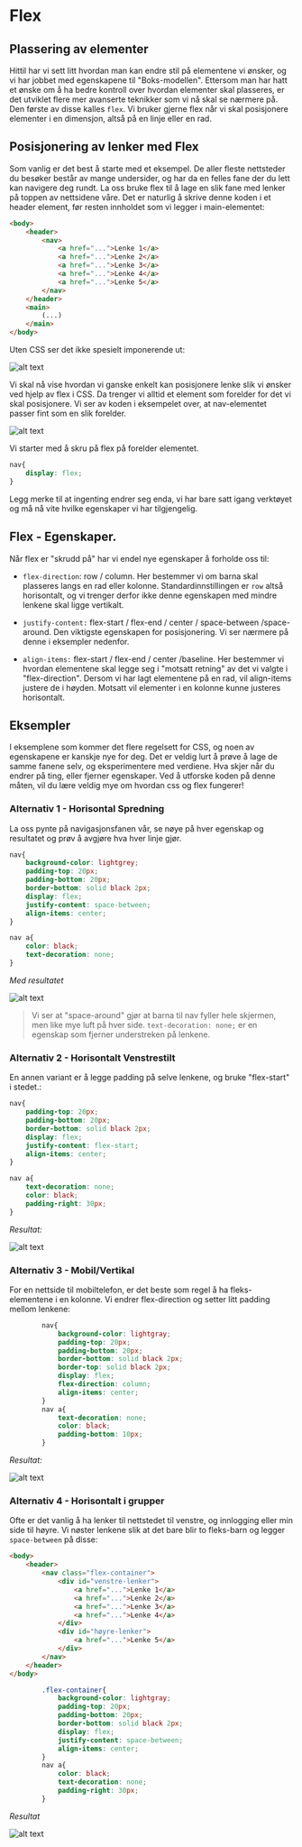 # Flex

## Plassering av elementer

Hittil har vi sett litt hvordan man kan endre stil på elementene vi ønsker, og vi har jobbet med egenskapene til "Boks-modellen". Ettersom man har hatt et ønske om å ha bedre kontroll over hvordan elementer skal plasseres, er det utviklet flere mer avanserte teknikker som vi nå skal se nærmere på. Den første av disse kalles `flex`. Vi bruker gjerne flex når vi skal posisjonere elementer i en dimensjon, altså på en linje eller en rad. 


## Posisjonering av lenker med Flex

Som vanlig er det best å starte med et eksempel. De aller fleste nettsteder du besøker består av mange undersider, og har da en felles fane der du lett kan navigere deg rundt. La oss bruke flex til å lage en slik fane med lenker på toppen av nettsidene våre. Det er naturlig å skrive denne koden i et header element, før resten innholdet som vi legger i main-elementet:

```HTML
<body>
    <header>
        <nav>
            <a href="...">Lenke 1</a>
            <a href="...">Lenke 2</a>
            <a href="...">Lenke 3</a>
            <a href="...">Lenke 4</a>
            <a href="...">Lenke 5</a>
        </nav>
    </header>
    <main>
        (...)
    </main>
</body>
```
Uten CSS ser det ikke spesielt imponerende ut:

![alt text](./bilder/3_4%20flex/navbar1.png)

Vi skal nå vise hvordan vi ganske enkelt kan posisjonere lenke slik vi ønsker ved hjelp av flex i CSS. Da trenger vi alltid et element som forelder for det vi skal posisjonere. Vi ser av koden i eksempelet over, at nav-elementet passer fint som en slik forelder.

![alt text](./bilder/3_4%20flex/flexboks.png)

Vi starter med å skru på flex på forelder elementet.

```CSS
nav{
    display: flex;
}
```

Legg merke til at ingenting endrer seg enda, vi har bare satt igang verktøyet og må nå vite hvilke egenskaper vi har tilgjengelig.

## Flex - Egenskaper.

Når flex er "skrudd på" har vi endel nye egenskaper å forholde oss til:

* `flex-direction`: row / column. Her bestemmer vi om barna skal plasseres langs en rad eller kolonne. Standardinnstillingen er `row` altså horisontalt, og vi trenger derfor ikke denne egenskapen med mindre lenkene skal ligge vertikalt.

* `justify-content:` flex-start / flex-end / center / space-between /space-around. Den viktigste egenskapen for posisjonering. Vi ser nærmere på denne i eksempler nedenfor.

* `align-items:` flex-start / flex-end / center /baseline. Her bestemmer vi hvordan elementene skal legge seg i "motsatt retning" av det vi valgte i "flex-direction". Dersom vi har lagt elementene på en rad, vil align-items justere de i høyden. Motsatt vil elementer i en kolonne kunne justeres horisontalt. 

## Eksempler

I eksemplene som kommer det flere regelsett for CSS, og noen av egenskapene er kanskje nye for deg. Det er veldig lurt å prøve å lage de samme fanene selv, og eksperimentere med verdiene. Hva skjer når du endrer på ting, eller fjerner egenskaper. Ved å utforske koden på denne måten, vil du lære veldig mye om hvordan css og flex fungerer! 

### Alternativ 1 - Horisontal Spredning

La oss pynte på navigasjonsfanen vår, se nøye på hver egenskap og resultatet og prøv å avgjøre hva hver linje gjør.

```CSS
nav{
    background-color: lightgrey;
    padding-top: 20px;
    padding-bottom: 20px;
    border-bottom: solid black 2px;
    display: flex;
    justify-content: space-between;
    align-items: center;
}

nav a{
    color: black;
    text-decoration: none;
}
```

*Med resultatet*

![alt text](./bilder/3_4%20flex/navbar2.png)



> Vi ser at "space-around" gjør at barna til nav fyller hele skjermen, men like mye luft på 
> hver side. `text-decoration: none;` er en egenskap som fjerner understreken på lenkene. 

### Alternativ 2 - Horisontalt Venstrestilt

En annen variant er å legge padding på selve lenkene, og bruke "flex-start" i stedet.:

```CSS
nav{
    padding-top: 20px;
    padding-bottom: 20px;
    border-bottom: solid black 2px;
    display: flex;
    justify-content: flex-start;
    align-items: center;
}

nav a{
    text-decoration: none;
    color: black;
    padding-right: 30px;
}
```

*Resultat:*

![alt text](./bilder/3_4%20flex/navbar3.png)



### Alternativ 3 - Mobil/Vertikal

For en nettside til mobiltelefon, er det beste som regel å ha fleks-elementene i en kolonne. Vi endrer flex-direction og setter litt padding mellom lenkene:

```CSS
        nav{
            background-color: lightgray;
            padding-top: 20px;
            padding-bottom: 20px;
            border-bottom: solid black 2px;
            border-top: solid black 2px;
            display: flex;
            flex-direction: column;
            align-items: center;
        }  
        nav a{
            text-decoration: none;
            color: black;
            padding-bottom: 10px;
        }
```
*Resultat:*

![alt text](./bilder/3_4%20flex/navbar5.png)

### Alternativ 4 - Horisontalt i grupper

Ofte er det vanlig å ha lenker til nettstedet til venstre, og innlogging eller min side til høyre. Vi nøster lenkene slik at det bare blir to fleks-barn og legger `space-between` på disse:

```HTML
<body>
    <header>
        <nav class="flex-container">
            <div id="venstre-lenker">
                <a href="...">Lenke 1</a>
                <a href="...">Lenke 2</a>
                <a href="...">Lenke 3</a>
                <a href="...">Lenke 4</a>
            </div>
            <div id="høyre-lenker">
                <a href="...">Lenke 5</a>
            </div>
        </nav>
    </header>
</body>
```

```CSS
        .flex-container{
            background-color: lightgray;
            padding-top: 20px;
            padding-bottom: 20px;
            border-bottom: solid black 2px;
            display: flex;
            justify-content: space-between;
            align-items: center;
        }  
        nav a{
            color: black;
            text-decoration: none;
            padding-right: 30px;
        }
```

*Resultat*

![alt text](./bilder/3_4%20flex/navbar4.png)





